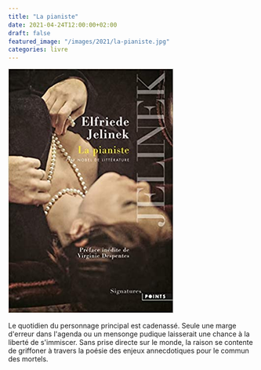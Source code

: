 ```yaml
---
title: "La pianiste"
date: 2021-04-24T12:00:00+02:00
draft: false
featured_image: "/images/2021/la-pianiste.jpg"
categories: livre
---
```

![la-pianiste](/images/2021/la-pianiste.jpg)

Le quotidien du personnage principal est cadenassé. Seule une marge d'erreur dans l'agenda ou un mensonge pudique laisserait une chance à la liberté de s'immiscer. Sans prise directe sur le monde, la raison se contente de griffoner à travers la poésie des enjeux annecdotiques pour le commun des mortels.